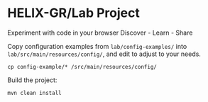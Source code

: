 # HELIX-GR/Lab Project
Experiment with code in your browser
Discover - Learn - Share




Copy configuration examples from `lab/config-examples/` into `lab/src/main/resources/config/`, and edit to adjust to your needs.

    cp config-example/* /src/main/resources/config/


Build the project:

    mvn clean install
